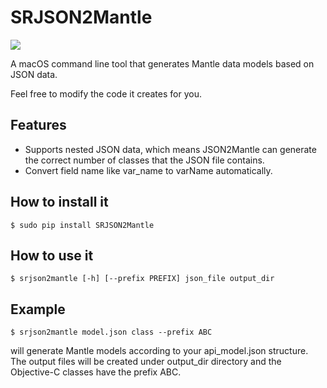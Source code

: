 # SRJSON2Mantle

![](https://img.shields.io/badge/language-python-orange.svg)

A macOS command line tool that generates Mantle data models based on JSON data.

Feel free to modify the code it creates for you.

## Features

- Supports nested JSON data, which means JSON2Mantle can generate the correct number of classes that the JSON file contains.
- Convert field name like var_name to varName automatically.

## How to install it
```
$ sudo pip install SRJSON2Mantle
```

## How to use it
```
$ srjson2mantle [-h] [--prefix PREFIX] json_file output_dir
```

## Example
```
$ srjson2mantle model.json class --prefix ABC
```

will generate Mantle models according to your api_model.json structure. The output files will be created under output_dir directory and the Objective-C classes have the prefix ABC.

